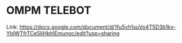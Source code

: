 # OMPM TELEBOT
Link: https://docs.google.com/document/d/1fu5yh1suVo4T5D3b1kv-YbIWTfrTCe5IiHbhlEmunoc/edit?usp=sharing
